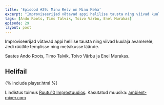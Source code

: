 ```yaml
---
title: 'Episood #29: Minu Relv on Minu Keha'
excerpt: "Improviseerijad võtavad appi helilise tausta ning viivad kuulaja avamerele, Jedi rüütlite templisse ning metsikusse läände. Saates Ando Roots, Timo Talvik, Toivo Värbu ja Enel Murakas."
tags: [Ando Roots, Timo Talvik, Toivo Värbu, Enel Murakas]
episode: 29
layout: post
---
```


Improviseerijad võtavad appi helilise tausta ning viivad kuulaja avamerele, Jedi rüütlite templisse ning metsikusse läände.

Saates Ando Roots, Timo Talvik, Toivo Värbu ja Enel Murakas.

## Helifail

{% include player.html %}

Lindistus toimus [Ruutu10 Improstuudios](http://ruutu10.ee/). Kasutatud muusika: [ambient-mixer.com](http://www.ambient-mixer.com)